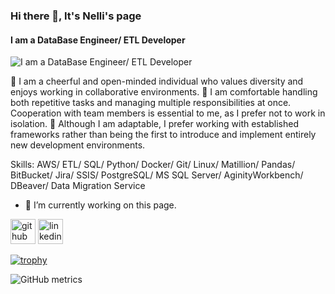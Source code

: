 ### Hi there 👋, It's Nelli's page
#### I am a DataBase Engineer/ ETL Developer
![I am a DataBase Engineer/ ETL Developer](https://arturssmirnovs.github.io/github-profile-readme-generator/images/banner.png)

🌟 I am a cheerful and open-minded individual who values diversity and enjoys working in collaborative environments. 
🌟 I am comfortable handling both repetitive tasks and managing multiple responsibilities at once. Cooperation with team members is essential to me, as I prefer not to work in isolation. 
🌟 Although I am adaptable, I prefer working with established frameworks rather than being the first to introduce and implement entirely new development environments.

Skills: AWS/ ETL/ SQL/ Python/ Docker/ Git/ Linux/ Matillion/ Pandas/ BitBucket/ Jira/ SSIS/ PostgreSQL/ MS SQL Server/ AginityWorkbench/ DBeaver/ Data Migration Service

- 🔭 I’m currently working on this page. 


[<img src='https://cdn.jsdelivr.net/npm/simple-icons@3.0.1/icons/github.svg' alt='github' height='40'>](https://github.com/NelliYanchuk)  [<img src='https://cdn.jsdelivr.net/npm/simple-icons@3.0.1/icons/linkedin.svg' alt='linkedin' height='40'>](https://www.linkedin.com/in/https://www.linkedin.com/in/nelli-yanchuk-a24b81138//)  

[![trophy](https://github-profile-trophy.vercel.app/?username=NelliYanchuk)](https://github.com/ryo-ma/github-profile-trophy)

![GitHub metrics](https://metrics.lecoq.io/NelliYanchuk)  
